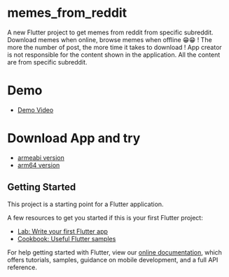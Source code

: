 # memes_from_reddit

A new Flutter project to get memes from reddit from specific subreddit.
Download memes when online, browse memes when offline  😁😁 !
The more the number of post, the more time it takes to download !
App creator is not responsible for the content shown in the application.
All the content are from specific subreddit.

# Demo

- [Demo Video](https://drive.google.com/file/d/1VCWKt7ZqP48LONAAKOyYJgx-XZU2jm-1/view?usp=sharing)

# Download App and try
- [armeabi version](https://drive.google.com/file/d/1Vif8uF84s_-6CvNnV19cs1DZfQ5PywX5/view?usp=sharing)
- [arm64 version](https://drive.google.com/file/d/1h6HkN8aCIvNjCvUAWZ8hx97VQzjAdBn4/view?usp=sharing)

## Getting Started

This project is a starting point for a Flutter application.

A few resources to get you started if this is your first Flutter project:

- [Lab: Write your first Flutter app](https://flutter.dev/docs/get-started/codelab)
- [Cookbook: Useful Flutter samples](https://flutter.dev/docs/cookbook)

For help getting started with Flutter, view our
[online documentation](https://flutter.dev/docs), which offers tutorials,
samples, guidance on mobile development, and a full API reference.
